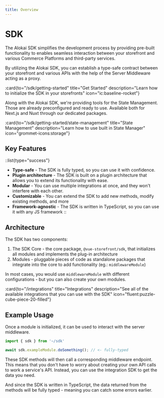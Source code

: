 ```yaml
---
title: Overview
---
```


# SDK

The Alokai SDK simplifies the development process by providing pre-built functionality to enables seamless interaction between your storefront and various Commerce Platforms and third-party services. 

By utilizing the Alokai SDK, you can establish a type-safe contract between your storefront and various APIs with the help of the Server Middleware acting as a proxy.

:card{to="/sdk/getting-started" title="Get Started" description="Learn how to initialize the SDK in your storefronts" icon="ic:baseline-rocket"}

Along with the Alokai SDK, we're providing tools for the State Management. Those are already preconfigured and ready to use. Available both for Next.js and Nuxt through our dedicated packages.

:card{to="/sdk/getting-started/state-management" title="State Management" description="Learn how to use built in State Manager" icon="grommet-icons:storage"}


## Key Features

::list{type="success"}
- **Type-safe** - The SDK is fully typed, so you can use it with confidence.
- **Plugin architecture** - The SDK is built on a plugin architecture that allows you to extend its functionality with ease.
- **Modular** - You can use multiple integrations at once, and they won't interfere with each other.
- **Customizable** - You can extend the SDK to add new methods, modify existing methods, and more
- **Framework-agnostic** - The SDK is written in TypeScript, so you can use it with any JS framework
::


## Architecture

The SDK has two components:

1. The SDK Core - the core package, `@vue-storefront/sdk`, that initializes all modules and implements the plug-in architecture
2. Modules - pluggable pieces of code as standalone packages that integrate into the core to add functionality (eg.: `middlewareModule`)

In most cases, you would use `middlewareModule` with different configurations - but you can also create your own modules.

:card{to="/integrations" title="Integrations" description="See all of the available integrations that you can use with the SDK" icon="fluent:puzzle-cube-piece-20-filled"}

## Example Usage

Once a module is initialized, it can be used to interact with the server middleware. 

```ts
import { sdk } from '~/sdk'

await sdk.exampleModule.doSomething(); // <- fully-typed
```

These SDK methods will then call a corresponding middleware endpoint. This means that you don't have to worry about creating your own API calls to work a service's API. Instead, you can use the integration SDK to get the data you need.

And since the SDK is written in TypeScript, the data returned from the methods will be fully typed - meaning you can catch some errors earlier. 



